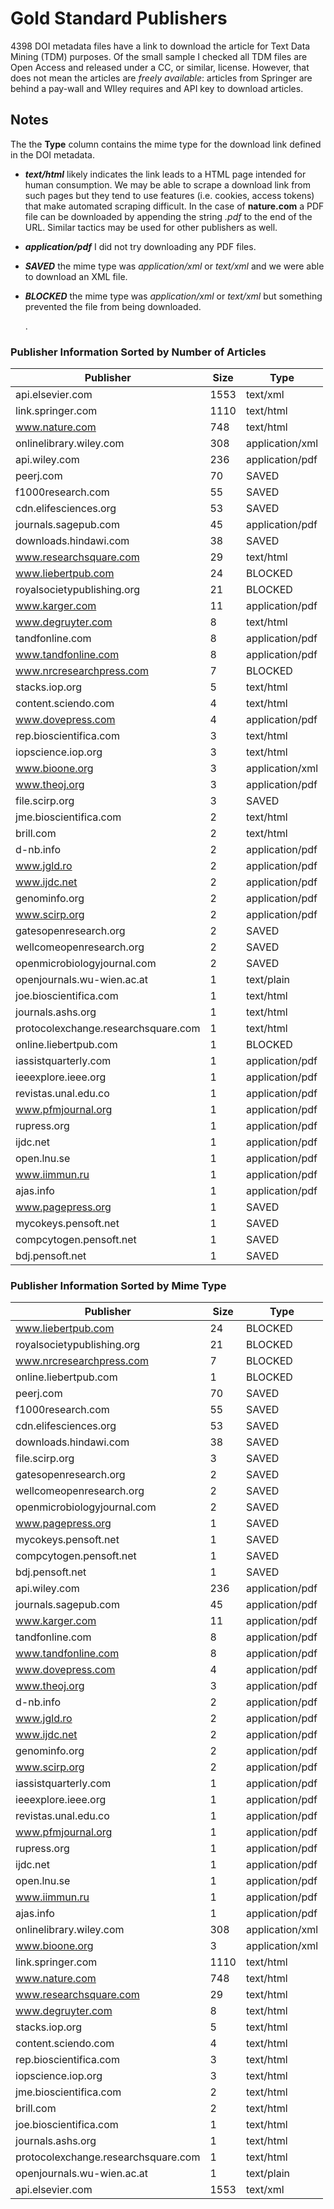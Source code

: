 # Gold Standard Publishers

4398 DOI metadata files have a link to download the article for Text Data Mining (TDM) purposes. Of the small sample I checked all TDM files are Open Access and released under a CC, or similar, license.  However, that does not mean the articles are *freely available*: articles from Springer are behind a pay-wall and WIley requires and API key to download articles.

## Notes

The the **Type** column contains the mime type for the download link defined in the DOI metadata.

- ***text/html*** likely indicates the link leads to a HTML page intended for human consumption. We may be able to scrape a download link from such pages but they tend to use features (i.e. cookies, access tokens) that make automated scraping difficult.  In the case of **nature.com** a PDF file can be downloaded by appending the string *.pdf* to the end of the URL.  Similar tactics may be used for other publishers as well.

- ***application/pdf*** I did not try downloading any PDF files.

- ***SAVED*** the mime type was *application/xml* or *text/xml* and we were able to download an XML file.

- ***BLOCKED*** the mime type was *application/xml* or *text/xml* but something prevented the file from being downloaded.

  .

### Publisher Information Sorted by Number of Articles

| Publisher                           | Size | Type            |
|-------------------------------------|------|-----------------|
| api.elsevier.com                    | 1553 | text/xml        |
| link.springer.com                   | 1110 | text/html       |
| www.nature.com                      | 748  | text/html       |
| onlinelibrary.wiley.com             | 308  | application/xml |
| api.wiley.com                       | 236  | application/pdf |
| peerj.com                           | 70   | SAVED           |
| f1000research.com                   | 55   | SAVED           |
| cdn.elifesciences.org               | 53   | SAVED           |
| journals.sagepub.com                | 45   | application/pdf |
| downloads.hindawi.com               | 38   | SAVED           |
| www.researchsquare.com              | 29   | text/html       |
| www.liebertpub.com                  | 24   | BLOCKED         |
| royalsocietypublishing.org          | 21   | BLOCKED         |
| www.karger.com                      | 11   | application/pdf |
| www.degruyter.com                   | 8    | text/html       |
| tandfonline.com                     | 8    | application/pdf |
| www.tandfonline.com                 | 8    | application/pdf |
| www.nrcresearchpress.com            | 7    | BLOCKED         |
| stacks.iop.org                      | 5    | text/html       |
| content.sciendo.com                 | 4    | text/html       |
| www.dovepress.com                   | 4    | application/pdf |
| rep.bioscientifica.com              | 3    | text/html       |
| iopscience.iop.org                  | 3    | text/html       |
| www.bioone.org                      | 3    | application/xml |
| www.theoj.org                       | 3    | application/pdf |
| file.scirp.org                      | 3    | SAVED           |
| jme.bioscientifica.com              | 2    | text/html       |
| brill.com                           | 2    | text/html       |
| d-nb.info                           | 2    | application/pdf |
| www.jgld.ro                         | 2    | application/pdf |
| www.ijdc.net                        | 2    | application/pdf |
| genominfo.org                       | 2    | application/pdf |
| www.scirp.org                       | 2    | application/pdf |
| gatesopenresearch.org               | 2    | SAVED           |
| wellcomeopenresearch.org            | 2    | SAVED           |
| openmicrobiologyjournal.com         | 2    | SAVED           |
| openjournals.wu-wien.ac.at          | 1    | text/plain      |
| joe.bioscientifica.com              | 1    | text/html       |
| journals.ashs.org                   | 1    | text/html       |
| protocolexchange.researchsquare.com | 1    | text/html       |
| online.liebertpub.com               | 1    | BLOCKED         |
| iassistquarterly.com                | 1    | application/pdf |
| ieeexplore.ieee.org                 | 1    | application/pdf |
| revistas.unal.edu.co                | 1    | application/pdf |
| www.pfmjournal.org                  | 1    | application/pdf |
| rupress.org                         | 1    | application/pdf |
| ijdc.net                            | 1    | application/pdf |
| open.lnu.se                         | 1    | application/pdf |
| www.iimmun.ru                       | 1    | application/pdf |
| ajas.info                           | 1    | application/pdf |
| www.pagepress.org                   | 1    | SAVED           |
| mycokeys.pensoft.net                | 1    | SAVED           |
| compcytogen.pensoft.net             | 1    | SAVED           |
| bdj.pensoft.net                     | 1    | SAVED           |



### Publisher Information Sorted by Mime Type

| Publisher                           | Size | Type            |
| ----------------------------------- | ---- | --------------- |
| www.liebertpub.com                  | 24   | BLOCKED         |
| royalsocietypublishing.org          | 21   | BLOCKED         |
| www.nrcresearchpress.com            | 7    | BLOCKED         |
| online.liebertpub.com               | 1    | BLOCKED         |
| peerj.com                           | 70   | SAVED           |
| f1000research.com                   | 55   | SAVED           |
| cdn.elifesciences.org               | 53   | SAVED           |
| downloads.hindawi.com               | 38   | SAVED           |
| file.scirp.org                      | 3    | SAVED           |
| gatesopenresearch.org               | 2    | SAVED           |
| wellcomeopenresearch.org            | 2    | SAVED           |
| openmicrobiologyjournal.com         | 2    | SAVED           |
| www.pagepress.org                   | 1    | SAVED           |
| mycokeys.pensoft.net                | 1    | SAVED           |
| compcytogen.pensoft.net             | 1    | SAVED           |
| bdj.pensoft.net                     | 1    | SAVED           |
| api.wiley.com                       | 236  | application/pdf |
| journals.sagepub.com                | 45   | application/pdf |
| www.karger.com                      | 11   | application/pdf |
| tandfonline.com                     | 8    | application/pdf |
| www.tandfonline.com                 | 8    | application/pdf |
| www.dovepress.com                   | 4    | application/pdf |
| www.theoj.org                       | 3    | application/pdf |
| d-nb.info                           | 2    | application/pdf |
| www.jgld.ro                         | 2    | application/pdf |
| www.ijdc.net                        | 2    | application/pdf |
| genominfo.org                       | 2    | application/pdf |
| www.scirp.org                       | 2    | application/pdf |
| iassistquarterly.com                | 1    | application/pdf |
| ieeexplore.ieee.org                 | 1    | application/pdf |
| revistas.unal.edu.co                | 1    | application/pdf |
| www.pfmjournal.org                  | 1    | application/pdf |
| rupress.org                         | 1    | application/pdf |
| ijdc.net                            | 1    | application/pdf |
| open.lnu.se                         | 1    | application/pdf |
| www.iimmun.ru                       | 1    | application/pdf |
| ajas.info                           | 1    | application/pdf |
| onlinelibrary.wiley.com             | 308  | application/xml |
| www.bioone.org                      | 3    | application/xml |
| link.springer.com                   | 1110 | text/html       |
| www.nature.com                      | 748  | text/html       |
| www.researchsquare.com              | 29   | text/html       |
| www.degruyter.com                   | 8    | text/html       |
| stacks.iop.org                      | 5    | text/html       |
| content.sciendo.com                 | 4    | text/html       |
| rep.bioscientifica.com              | 3    | text/html       |
| iopscience.iop.org                  | 3    | text/html       |
| jme.bioscientifica.com              | 2    | text/html       |
| brill.com                           | 2    | text/html       |
| joe.bioscientifica.com              | 1    | text/html       |
| journals.ashs.org                   | 1    | text/html       |
| protocolexchange.researchsquare.com | 1    | text/html       |
| openjournals.wu-wien.ac.at          | 1    | text/plain      |
| api.elsevier.com                    | 1553 | text/xml        |
